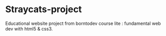 # Straycats-project
Educational website project from borntodev course lite : fundamental web dev with html5 &amp; css3.
